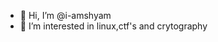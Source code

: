 - 👋 Hi, I’m @i-amshyam
- 👀 I’m interested in linux,ctf's and crytography

<!---
i-amshyam/i-amshyam is a ✨ special ✨ repository because its `README.md` (this file) appears on your GitHub profile.
You can click the Preview link to take a look at your changes.
--->

